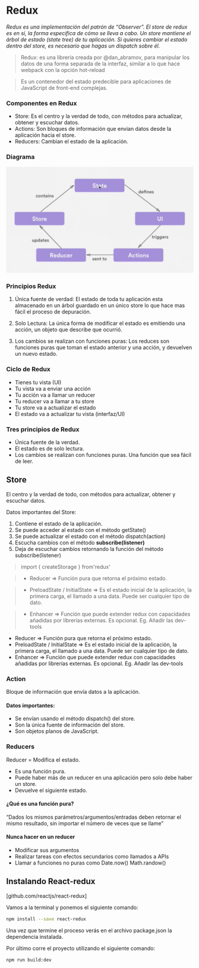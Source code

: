 # Redux

*Redux es una implementación del patrón de “Observer”. El store de redux es en sí, la forma específica de cómo se lleva a cabo. Un store mantiene el árbol de estado (state tree) de tu aplicación. Si quieres cambiar el estado dentro del store, es necesario que hagas un dispatch sobre él.*


>Redux: es una librería creada por @dan_abramov, para manipular los datos de una forma separada de la interfaz, similar a lo que hace webpack con la opción hot-reload

>Es un contenedor del estado predecible para aplicaciones de JavaScript de front-end complejas.


### Componentes en Redux

* Store: Es el centro y la verdad de todo, con métodos para actualizar, obtener y escuchar datos.
* Actions: Son bloques de información que envian datos desde la aplicación hacia el store.
* Reducers: Cambian el estado de la aplicación.

### Diagrama

![Diagrama de Redux](./redux-diagram.png "Diagrama de Redux")

### Principios Redux

1. Única fuente de verdad:
El estado de toda tu aplicación esta almacenado en un árbol guardado en un único store lo que hace mas fácil el proceso de depuración.

2. Solo Lectura:
La única forma de modificar el estado es emitiendo una acción, un objeto que describe que ocurrió.

3. Los cambios se realizan con funciones puras:
Los reduces son funciones puras que toman el estado anterior y una acción, y devuelven un nuevo estado.

### Ciclo de Redux

* Tienes tu vista (UI)
* Tu vista va a enviar una acción
* Tu acción va a llamar un reducer
* Tu reducer va a llamar a tu store
* Tu store va a actualizar el estado
* El estado va a actualizar tu vista (interfaz/UI)


### Tres principios de Redux

* Única fuente de la verdad.
* El estado es de solo lectura.
* Los cambios se realizan con funciones puras. Una función que sea fácil de leer.

## Store
El centro y la verdad de todo, con métodos para actualizar, obtener y escuchar datos.

Datos importantes del Store:

1. Contiene el estado de la aplicación.
2. Se puede acceder al estado con el método getState()
3. Se puede actualizar el estado con el método dispatch(action)
4. Escucha cambios con el método **subscribe(listener)**
5. Deja de escuchar cambios retornando la función del método subscribe(listener)


>import { createStorage } from'redux'

> * Reducer => Función pura que retorna el próximo estado.

> * PreloadState / InitialState => Es el estado inicial de la aplicación, la primera carga, el llamado a una data. Puede ser cualquier tipo de dato.

> * Enhancer => Función que puede extender redux con capacidades añadidas por librerías externas. Es opcional. Eg. Añadir las dev-tools

* Reducer => Función pura que retorna el próximo estado.
* PreloadState / InitialState => Es el estado inicial de la aplicación, la primera carga, el llamado a una data. Puede ser cualquier tipo de dato.
* Enhancer => Función que puede extender redux con capacidades añadidas por librerías externas. Es opcional. Eg. Añadir las dev-tools

### Action

Bloque de información que envía datos a la aplicación.

#### Datos importantes:

* Se envían usando el método dispatch() del store.
* Son la única fuente de información del store.
* Son objetos planos de JavaScript.

### Reducers

Reducer = Modifica el estado.

* Es una función pura.
* Puede haber más de un reducer en una aplicación pero solo debe haber un store.
* Devuelve el siguiente estado.

#### ¿Qué es una función pura?

“Dados los mismos parámetros/argumentos/entradas deben retornar el mismo resultado, sin importar el número de veces que se llame”

#### Nunca hacer en un reducer

* Modificar sus argumentos
* Realizar tareas con efectos secundarios como llamados a APIs
* Llamar a funciones no puras como Date.now() Math.randow()

## Instalando React-redux

[github.com/reactjs/react-redux]

Vamos a la terminal y ponemos el siguiente comando:

```bash
npm install --save react-redux
```

Una vez que termine el proceso verás en el archivo package.json la dependencia instalada.

Por último corre el proyecto utilizando el siguiente comando:

```bash
npm run build:dev
```
